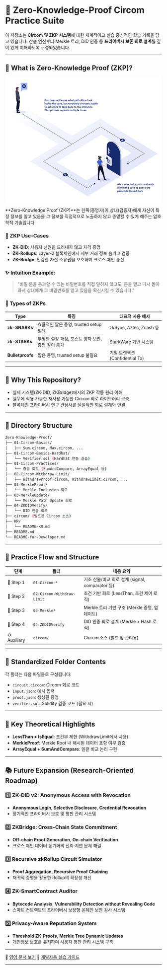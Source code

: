# 🧬 Zero-Knowledge-Proof Circom Practice Suite

이 저장소는 **Circom 및 ZKP 시스템**에 대한 체계적이고 실습 중심적인 학습 기록을 담고 있습니다.
산술 연산부터 Merkle 트리, DID 인증 등 **프라이버시 보존 회로 설계**를 깊이 있게 이해하도록 구성되었습니다.

---

## 🔐 What is Zero-Knowledge Proof (ZKP)?

<img src="..\Images\Zero-Knowledge-Proof-Concept.PNG" width="600px" height="400px">

\*\*Zero-Knowledge Proof (ZKP)\*\*는 한쪽(증명자)이 상대(검증자)에게 자신이 특정 정보를 알고 있음을 그 정보를 직접적으로 노출하지 않고 증명할 수 있게 해주는 암호학적 기술입니다.

### 🚩 ZKP Use-Cases

- **ZK-DID**: 사용자 신원을 드러내지 않고 자격 증명
- **ZK-Rollups**: Layer-2 블록체인에서 세부 거래 정보 숨기고 검증
- **ZK-Bridge**: 민감한 자산 소유권을 보호하며 크로스 체인 통신

### ✨ Intuition Example:

> "비밀 문을 통과할 수 있는 비밀번호를 직접 말하지 않고도,
> 문을 열고 다시 돌아와서 상대에게 그 비밀번호를 알고 있음을 확신시킬 수 있습니다."

### 🧱 Types of ZKPs

| Type             | 특징                                               | 대표적 사용 예시                |
| ---------------- | -------------------------------------------------- | ------------------------------- |
| **zk-SNARKs**    | 효율적인 짧은 증명, trusted setup 필요             | zkSync, Aztec, Zcash 등         |
| **zk-STARKs**    | 투명한 설정 과정, 포스트 양자 보안, 증명 길이 증가 | StarkWare 기반 시스템           |
| **Bulletproofs** | 짧은 증명, trusted setup 불필요                    | 기밀 트랜잭션 (Confidential Tx) |

---

## 🧠 Why This Repository?

- 실제 시스템(ZK-DID, ZKBridge)에서의 ZKP 작동 원리 이해
- 실무에 적용 가능한 재사용 가능한 Circom 회로 라이브러리 구축
- 블록체인 프라이버시 연구 관심사를 실질적인 회로 설계와 연결

---

## 🧭 Directory Structure

```bash
Zero-Knowledge-Proof/
├── 01-Circom-Basics/
│   ├── Sum.circom, Max.circom, ...
├── 01-Circom-Basics-Hardhat/
│   └── Verifier.sol (Hardhat 연동 실습)
├── 01-Circom-Practices/
│   └── 중급 회로 (SumAndCompare, ArrayEqual 등)
├── 02-Circom-Withdraw-Limit/
│   ├── WithdrawProof.circom, WithdrawLimit.circom, ...
├── 03-MerkleProof/
│   └── Merkle Inclusion 회로
├── 03-MerkleUpdate/
│   └── Merkle Path Update 회로
├── 04-ZKDIDVerify/
│   └── DID 인증 회로
├── circom/ (빌드용 Circom 소스)
├── KR/
│   └── README-KR.md
├── README.md
└── README-for-Developer.md
```

---

## 📂 Practice Flow and Structure

| 단계         | 폴더                       | 내용 요약                                        |
| ------------ | -------------------------- | ------------------------------------------------ |
| 🔹 Step 1    | `01-Circom-*`              | 기초 산술/비교 회로 설계 (signal, comparator 등) |
| 🔸 Step 2    | `02-Circom-Withdraw-Limit` | 조건 기반 회로 (LessThan, 조건 제어 로직)        |
| 🔷 Step 3    | `03-Merkle*`               | Merkle 트리 기반 구조 (Merkle 증명, 업데이트)    |
| 🔐 Step 4    | `04-ZKDIDVerify`           | DID 인증 회로 설계 (Merkle + Hash 로직)          |
| ⚙️ Auxiliary | `circom/`                  | Circom 소스 (빌드 및 관리용)                     |

---

## 🔄 Standardized Folder Contents

각 폴더는 다음 파일들로 구성됩니다:

- `circuit.circom`: Circom 회로 코드
- `input.json`: 예시 입력
- `proof.json`: 생성된 증명
- `verifier.sol`: Solidity 검증 코드 (필요 시)

---

## 🔬 Key Theoretical Highlights

- **LessThan + IsEqual**: 조건부 제한 (WithdrawLimit에서 사용)
- **MerkleProof**: Merkle Root 내 해시된 데이터 포함 여부 검증
- **ArrayEqual + SumAndCompare**: 일괄 비교 논리 구현

---

## 📚 Future Expansion (Research-Oriented Roadmap)

### 1️⃣ **ZK-DID v2: Anonymous Access with Revocation**

- **Anonymous Login**, **Selective Disclosure**, **Credential Revocation**
- 장기적인 프라이버시 보호 및 평판 관리 시스템

### 2️⃣ **ZKBridge: Cross-Chain State Commitment**

- **Off-chain Proof Generation**, **On-chain Verification**
- 크로스 체인 데이터 동기화의 신뢰·지연 문제 해결

### 3️⃣ **Recursive zkRollup Circuit Simulator**

- **Proof Aggregation**, **Recursive Proof Chaining**
- 재귀적 증명을 활용한 Rollup의 확장성 개선

### 4️⃣ **ZK-SmartContract Auditor**

- **Bytecode Analysis**, **Vulnerability Detection without Revealing Code**
- 스마트 컨트랙트의 프라이버시 보장형 온체인 보안 감사 시스템

### 5️⃣ **Privacy-Aware Reputation System**

- **Threshold ZK-Proofs**, **Merkle Tree Dynamic Updates**
- 개인정보 보호를 유지하며 사용자 평판 관리 시스템 구축

---

📎 [영어 문서 보기](../README.md)
📎 [개발자용 실습 가이드](./README-for-Developer.md)

---
